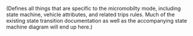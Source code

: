 (Defines all things that are specific to the micromobilty mode, including state machine, vehicle attributes, and related trips rules. Much of the existing state transition documentation as well as the accompanying state machine diagram will end up here.)

